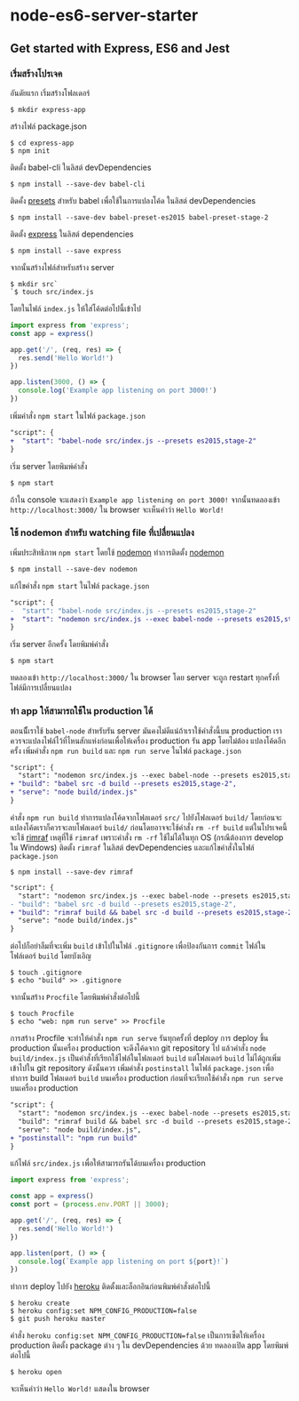 # node-es6-server-starter
Get started with Express, ES6 and Jest
---

### เริ่มสร้างโปรเจค
อันดัยแรก เริ่มสร้างโฟลเดอร์
```shell
$ mkdir express-app
```
สร้างไฟล์ package.json
```shell
$ cd express-app
$ npm init
```
ติดตั้ง babel-cli ในลิสต์ devDependencies
```shell
$ npm install --save-dev babel-cli
```
ติดคั้ง [presets](http://babeljs.io/docs/plugins/#presets) สำหรับ babel เพื่อใช้ในการแปลงโค้ด ในลิสต์ devDependencies
```shell
$ npm install --save-dev babel-preset-es2015 babel-preset-stage-2
```
ติดตั้ง [express](https://expressjs.com/) ในลิสต์ dependencies
```shell
$ npm install --save express
```
จากนั้นสร้างไฟล์สำหรับสร้าง server
```shell
$ mkdir src`
`$ touch src/index.js
```
โดยในไฟล์ `index.js` ให้ใส่โค้ดต่อไปนี้เข้าไป
```js
import express from 'express';
const app = express()

app.get('/', (req, res) => {
  res.send('Hello World!')
})

app.listen(3000, () => {
  console.log('Example app listening on port 3000!')
})
```
เพิ่มคำสั่ง `npm start` ในไฟล์ `package.json`
```diff
"script": {
+  "start": "babel-node src/index.js --presets es2015,stage-2"
}
```
เริ่ม server โดยพิมพ์คำสั่ง
```shell
$ npm start
```
ถ้าใน console จะแสดงว่า `Example app listening on port 3000!`
จากนั้นทดลองเข้า `http://localhost:3000/` ใน browser จะเห็นคำว่า `Hello World!`

### ใช้ nodemon สำหรับ watching file ที่เปลื่ยนแปลง
เพิ่มประสิทธิภาพ `npm start` โดยใช้ [nodemon](http://nodemon.io/)
ทำการติดตั้ง [nodemon](http://nodemon.io/)
```shell
$ npm install --save-dev nodemon
```
แก้ไขคำสั่ง `npm start` ในไฟล์ `package.json`
```diff
"script": {
-  "start": "babel-node src/index.js --presets es2015,stage-2"
+  "start": "nodemon src/index.js --exec babel-node --presets es2015,stage-2"
}
```
เริ่ม server อีกครั้ง โดยพิมพ์คำสั่ง
```shell
$ npm start
```
ทดลองเข้า `http://localhost:3000/` ใน browser
โดย server จะถูก restart ทุกครั้งที่ไฟล์มีการเปลื่ยนแปลง

### ทำ app ให้สามารถใช้ใน production ได้
ตอนนีั้เราใช้ `babel-node` สำหรับรัน server มันคงไม่ดีแน่ถ้าเราใช้คำสั่งนี้บน production เราควรจะแปลงไฟล์ไว้ที่ไหนสักแห่งก่อนเพื่อให้เครื่อง production รัน app โดยไม่ต้อง แปลงโค้ดอีกครั้ง
เพิ่มคำสั่ง `npm run build` และ `npm run serve` ในไฟล์ `package.json`
```diff
"script": {
  "start": "nodemon src/index.js --exec babel-node --presets es2015,stage-2",
+ "build": "babel src -d build --presets es2015,stage-2",
+ "serve": "node build/index.js"
}
```
คำสั่ง `npm run build` ทำการแปลงโค้ดจากโฟลเดอร์ `src/` ไปยังโฟลเดอร์ `build/` โดยก่อนจะแปลงโค้ดเราก็ควรจะลบโฟลเดอร์ `build/` ก่อนโดยอาจจะใช้คำสั่ง `rm -rf build` แต่ในโปรเจคนี้จะใช้ [rimraf](https://github.com/isaacs/rimraf) เหตุที่ใช้ `rimraf` เพราะคำสั่ง `rm -rf` ใช้ไม่ได้ในทุก OS (กรณีต้องการ develop ใน Windows)
ติดตั้ง `rimraf` ในลิสต์ devDependencies และแก้ไขคำสั่งในไฟล์ `package.json`
```shell
$ npm install --save-dev rimraf
```
```diff
"script": {
  "start": "nodemon src/index.js --exec babel-node --presets es2015,stage-2",
- "build": "babel src -d build --presets es2015,stage-2",
+ "build": "rimraf build && babel src -d build --presets es2015,stage-2",
  "serve": "node build/index.js"
}
```
ต่อไปก็อย่าลืมที่จะเพิ่ม `build` เข้าไปในไฟล์ `.gitignore` เพื่อป้องกันการ `commit` ไฟล์ในโฟล์เดอร์ `build` โดยบังเอิญ
```shell
$ touch .gitignore
$ echo "build" >> .gitignore
```
จากนั้นสร้าง `Procfile` โดยพิมพ์คำสั่งต่อไปนี้
```shell
$ touch Procfile
$ echo "web: npm run serve" >> Procfile
```
การสร้าง Procfile จะทำให้คำสั่ง `npm run serve` รันทุกครั้งที่ deploy
การ deploy ขึ้น production นั้นเครื่อง production จะดึงโค้ดจาก git repository ไป แล้วคำสั่ง `node build/index.js` เป็นคำสั่งที่เรียกใช้ไฟล์ในโฟลเดอร์ `build` แต่โฟลเดอร์ `build` ไม่ได้ถูกเพิ่มเข้าไปใน git repository ดังนั้นควร เพิ่มคำสั่ง `postinstall` ในไฟล์ `package.json` เพื่อทำการ build โฟลเดอร์ `build` บนเครื่อง production ก่อนที่จะเรียกใช้คำสั่ง `npm run serve` บนเครื่อง production
```diff
"script": {
  "start": "nodemon src/index.js --exec babel-node --presets es2015,stage-2",
  "build": "rimraf build && babel src -d build --presets es2015,stage-2",
  "serve": "node build/index.js",
+ "postinstall": "npm run build"
}
```
แก้ไฟล์ `src/index.js` เพื่อให้สามารถรันได้บนเครื่อง production
```js
import express from 'express';

const app = express()
const port = (process.env.PORT || 3000);

app.get('/', (req, res) => {
  res.send('Hello World!')
})

app.listen(port, () => {
  console.log(`Example app listening on port ${port}!`)
})
```
ทำการ deploy ไปยัง [heroku](http://www.herokuapp.com/) ติดตั้งและล็อกอินก่อนพิมพ์คำสั่งต่อไปนี้
```shell
$ heroku create
$ heroku config:set NPM_CONFIG_PRODUCTION=false
$ git push heroku master
```
คำสั่ง `heroku config:set NPM_CONFIG_PRODUCTION=false` เป็นการเซ็ตให้เครื่อง production ติดตั้ง package ต่าง ๆ ใน devDependencies ด้วย
ทดลองเปิด app โดยพิมพ์ต่อไปนี้
```shell
$ heroku open
```
จะเห็นคำว่า `Hello World!` แสดงใน browser
